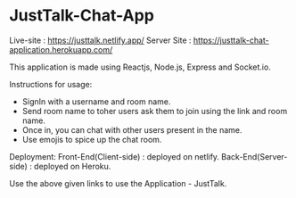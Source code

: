 
# JustTalk-Chat-App

 Live-site : https://justtalk.netlify.app/
 Server Site : https://justtalk-chat-application.herokuapp.com/
 
 This application is made using Reactjs, Node.js, Express and Socket.io.
 
 Instructions for usage:
 - SignIn with a username and room name.
 - Send room name to toher users ask them to join using the link and room name.
 - Once in, you can chat with other users present in the name.
 - Use emojis to spice up the chat room.
 
 Deployment:
 Front-End(Client-side) : deployed on netlify.
 Back-End(Server-side) : deployed on Heroku.
 
 Use the above given links to use the Application - JustTalk.
 
 
